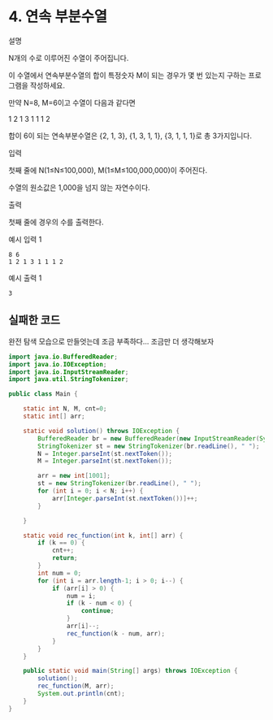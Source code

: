 # 4. 연속 부분수열

설명

N개의 수로 이루어진 수열이 주어집니다.

이 수열에서 연속부분수열의 합이 특정숫자 M이 되는 경우가 몇 번 있는지 구하는 프로그램을 작성하세요.

만약 N=8, M=6이고 수열이 다음과 같다면

1 2 1 3 1 1 1 2

합이 6이 되는 연속부분수열은 {2, 1, 3}, {1, 3, 1, 1}, {3, 1, 1, 1}로 총 3가지입니다.



입력

첫째 줄에 N(1≤N≤100,000), M(1≤M≤100,000,000)이 주어진다.

수열의 원소값은 1,000을 넘지 않는 자연수이다.



출력

첫째 줄에 경우의 수를 출력한다.



예시 입력 1 

```
8 6
1 2 1 3 1 1 1 2
```

예시 출력 1

```
3
```



## 실패한 코드

완전 탐색 모습으로 만들엇는데 조금 부족하다... 조금만 더 생각해보자

~~~java
import java.io.BufferedReader;
import java.io.IOException;
import java.io.InputStreamReader;
import java.util.StringTokenizer;

public class Main {

    static int N, M, cnt=0;
    static int[] arr;

    static void solution() throws IOException {
        BufferedReader br = new BufferedReader(new InputStreamReader(System.in));
        StringTokenizer st = new StringTokenizer(br.readLine(), " ");
        N = Integer.parseInt(st.nextToken());
        M = Integer.parseInt(st.nextToken());

        arr = new int[1001];
        st = new StringTokenizer(br.readLine(), " ");
        for (int i = 0; i < N; i++) {
            arr[Integer.parseInt(st.nextToken())]++;
        }

    }

    static void rec_function(int k, int[] arr) {
        if (k == 0) {
            cnt++;
            return;
        }
        int num = 0;
        for (int i = arr.length-1; i > 0; i--) {
            if (arr[i] > 0) {
                num = i;
                if (k - num < 0) {
                    continue;
                }
                arr[i]--;
                rec_function(k - num, arr);
            }
        }
    }

    public static void main(String[] args) throws IOException {
        solution();
        rec_function(M, arr);
        System.out.println(cnt);
    }
}
~~~

